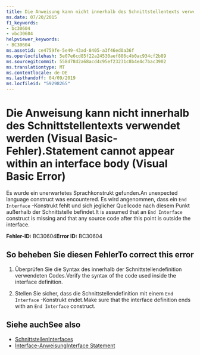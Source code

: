 ```yaml
---
title: Die Anweisung kann nicht innerhalb des Schnittstellentexts verwendet werden (Visual Basic-Fehler).
ms.date: 07/20/2015
f1_keywords:
- bc30604
- vbc30604
helpviewer_keywords:
- BC30604
ms.assetid: ce4759fe-5e49-43ad-8405-a3f46ed0a36f
ms.openlocfilehash: 5e07e6cd85f22a24530aef886c4b0ac934cf2b89
ms.sourcegitcommit: 558d78d2a68acd4c95ef23231c8b4e4c7bac3902
ms.translationtype: MT
ms.contentlocale: de-DE
ms.lasthandoff: 04/09/2019
ms.locfileid: "59298265"
---
```

# <a name="statement-cannot-appear-within-an-interface-body-visual-basic-error"></a><span data-ttu-id="afb9a-102">Die Anweisung kann nicht innerhalb des Schnittstellentexts verwendet werden (Visual Basic-Fehler).</span><span class="sxs-lookup"><span data-stu-id="afb9a-102">Statement cannot appear within an interface body (Visual Basic Error)</span></span>
<span data-ttu-id="afb9a-103">Es wurde ein unerwartetes Sprachkonstrukt gefunden.</span><span class="sxs-lookup"><span data-stu-id="afb9a-103">An unexpected language construct was encountered.</span></span> <span data-ttu-id="afb9a-104">Es wird angenommen, dass ein `End Interface` -Konstrukt fehlt und sich jeglicher Quellcode nach diesem Punkt außerhalb der Schnittstelle befindet.</span><span class="sxs-lookup"><span data-stu-id="afb9a-104">It is assumed that an `End Interface` construct is missing and that any source code after this point is outside the interface.</span></span>  
  
 <span data-ttu-id="afb9a-105">**Fehler-ID:** BC30604</span><span class="sxs-lookup"><span data-stu-id="afb9a-105">**Error ID:** BC30604</span></span>  
  
## <a name="to-correct-this-error"></a><span data-ttu-id="afb9a-106">So beheben Sie diesen Fehler</span><span class="sxs-lookup"><span data-stu-id="afb9a-106">To correct this error</span></span>  
  
1. <span data-ttu-id="afb9a-107">Überprüfen Sie die Syntax des innerhalb der Schnittstellendefinition verwendeten Codes.</span><span class="sxs-lookup"><span data-stu-id="afb9a-107">Verify the syntax of the code used inside the interface definition.</span></span>  
  
2. <span data-ttu-id="afb9a-108">Stellen Sie sicher, dass die Schnittstellendefinition mit einem `End Interface` -Konstrukt endet.</span><span class="sxs-lookup"><span data-stu-id="afb9a-108">Make sure that the interface definition ends with an `End Interface` construct.</span></span>  
  
## <a name="see-also"></a><span data-ttu-id="afb9a-109">Siehe auch</span><span class="sxs-lookup"><span data-stu-id="afb9a-109">See also</span></span>

- [<span data-ttu-id="afb9a-110">Schnittstellen</span><span class="sxs-lookup"><span data-stu-id="afb9a-110">Interfaces</span></span>](../../visual-basic/programming-guide/language-features/interfaces/index.md)
- [<span data-ttu-id="afb9a-111">Interface-Anweisung</span><span class="sxs-lookup"><span data-stu-id="afb9a-111">Interface Statement</span></span>](../../visual-basic/language-reference/statements/interface-statement.md)
